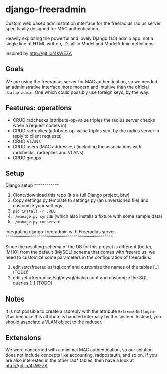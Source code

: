 django-freeradmin
=================

Custom web based administration interface for the freeradius radius server, specifically designed for MAC authentication.

Heavily exploiting the powerful and lovely Django (1.5) admin app: not a single line of HTML written, it's all in Model and ModelAdmin definitions.

Inspired by http://git.io/4kWEZA



Goals
-----

We are using the freeradius server for MAC authentication, so we needed an administrative interface more modern and intuitive than the official `dialup-admin`. One which could possibly use foreign keys, by the way.



Features: operations
--------------------

- CRUD radchecks (attribute-op-value triples the radius server checks when a request comes in)
- CRUD radreplies (attribute-op-value triples sent by the radius server in reply to client requests)
- CRUD VLANs
- CRUD users (MAC addresses) (including the associations with radchecks, radreplies and VLANs)
- CRUD groups



Setup
-----

Django setup
^^^^^^^^^^^^

1. Clone/download this repo (it's a full Django project, btw)
2. Copy settings.py.template to settings.py (an unversioned file) and customize your settings
3. `pip install -r .REQ`
4. `./manage.py syncdb` (which also installs a fixture with some sample data)
5. `./manage.py runserver`

Integrating django-freeradmin with Freeradius server
^^^^^^^^^^^^^^^^^^^^^^^^^^^^^^^^^^^^^^^^^^^^^^^^^^^^

Since the resulting schema of the DB for this project is different (better, IMHO) from the default (MySQL) schema that comes with freeradius, we need to customize some parameters in the configuration of freeradius:

1. edit /etc/freeradius/sql.conf and customize the names of the tables [..] (TODO)
2. edit /etc/freeradius/sql/mysql/dialup.conf and customize the SQL queries [..] (TODO)



Notes
-----

It is not possible to create a radreply with the attribute `Extreme-Netlogin-Vlan` because this attribute is handled internally by the system. Instead, you should associate a VLAN object to the raduser.



Extensions
----------

We were concerned with a minimal MAC authentication, so our solution does not include concepts like accounting, radpostauth, and so on.
If you are also interested in the other rad* tables, then have a look at http://git.io/4kWEZA
